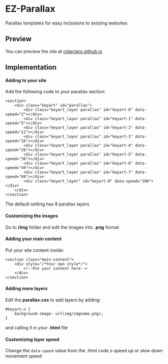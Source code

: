# EZ-Parallax
Parallax templates for easy inclusions to existing websites

## Preview
You can preview the site at [cjdeclaro.github.io](https://cjdeclaro.github.io/EZ-Parallax/)

## Implementation
#### Adding to your site
Add the following code to your parallax section:
```
<section>
	<div class="keyart" id="parallax">
		<div class="keyart_layer parallax" id="keyart-0" data-speed="2"></div>
		<div class="keyart_layer parallax" id="keyart-1" data-speed="5"></div>
		<div class="keyart_layer parallax" id="keyart-2" data-speed="11"></div>
		<div class="keyart_layer parallax" id="keyart-3" data-speed="16"></div>
		<div class="keyart_layer parallax" id="keyart-4" data-speed="26"></div>
		<div class="keyart_layer parallax" id="keyart-5" data-speed="36"></div>
		<div class="keyart_layer parallax" id="keyart-6" data-speed="49"></div>
		<div class="keyart_layer parallax" id="keyart-7" data-speed="69"></div>
		<div class="keyart_layer" id="keyart-8" data-speed="100"></div>
	</div>
</section>
```
The default setting has 8 parallax layers

#### Customizing the images
Go to **__/img__** folder and edit the images into **__.png__** format

#### Adding your main content
Put your site content inside:

```
<section class="main-content">
	<div style="/*Your own style*/">
		<!--Put your content here-->
	</div>
</section>
```

#### Adding more layers
Edit the **__parallax.css__** to add layers by adding:
```
#keyart-n {
	background-image: url(img/imgname.png);
}
```
and calling it in your **.html** file

#### Customizing layer speed
Change the `data-speed` value from the .html code o speed up or slow down movement speed

